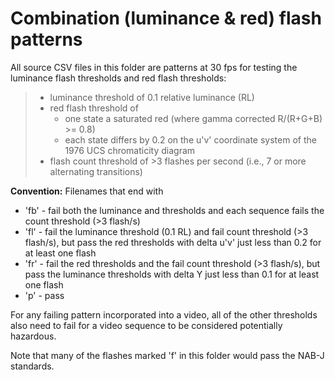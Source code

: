 # Combination (luminance & red) flash patterns 
All source CSV files in this folder are patterns at 30 fps for testing the luminance flash thresholds and red flash thresholds:
> - luminance threshold of 0.1 relative luminance (RL)
> - red flash threshold of
>     - one state a saturated red (where gamma corrected R/(R+G+B) >= 0.8)
>     - each state differs by 0.2 on the u'v' coordinate system of the 1976 UCS chromaticity diagram
> - flash count threshold of >3 flashes per second (i.e., 7 or more alternating transitions)

**Convention:** Filenames that end with 
 - 'fb' - fail both the luminance and thresholds and each sequence fails the count threshold (>3 flash/s)
 - 'fl' - fail the luminance threshold (0.1 RL) and fail count threshold (>3 flash/s), but pass the red thresholds with delta u'v' just less than 0.2 for at least one flash
 - 'fr' - fail the red thresholds and the fail count threshold (>3 flash/s), but pass the luminance thresholds with delta Y just less than 0.1 for at least one flash
 - 'p' - pass



For any failing pattern incorporated into a video, 
all of the other thresholds also need to fail for a video sequence to be 
considered potentially hazardous. 

Note that many of the flashes marked 'f' in this folder would pass the NAB-J standards.

